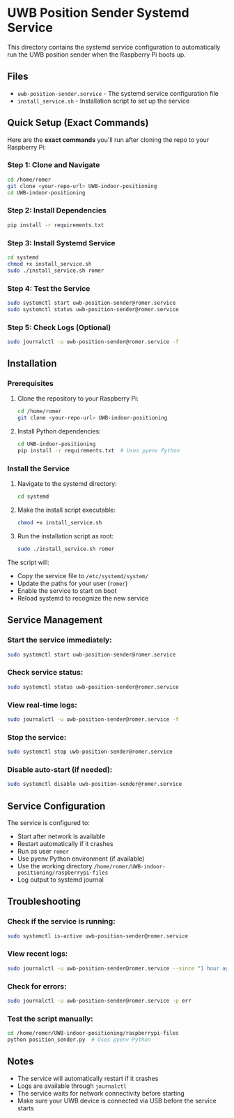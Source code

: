# UWB Position Sender Systemd Service

This directory contains the systemd service configuration to automatically run the UWB position sender when the Raspberry Pi boots up.

## Files

- `uwb-position-sender.service` - The systemd service configuration file
- `install_service.sh` - Installation script to set up the service

## Quick Setup (Exact Commands)

Here are the **exact commands** you'll run after cloning the repo to your Raspberry Pi:

### **Step 1: Clone and Navigate**
```bash
cd /home/romer
git clone <your-repo-url> UWB-indoor-positioning
cd UWB-indoor-positioning
```

### **Step 2: Install Dependencies**
```bash
pip install -r requirements.txt
```

### **Step 3: Install Systemd Service**
```bash
cd systemd
chmod +x install_service.sh
sudo ./install_service.sh romer
```

### **Step 4: Test the Service**
```bash
sudo systemctl start uwb-position-sender@romer.service
sudo systemctl status uwb-position-sender@romer.service
```

### **Step 5: Check Logs (Optional)**
```bash
sudo journalctl -u uwb-position-sender@romer.service -f
```

## Installation

### Prerequisites

1. Clone the repository to your Raspberry Pi:
   ```bash
   cd /home/romer
   git clone <your-repo-url> UWB-indoor-positioning
   ```

2. Install Python dependencies:
   ```bash
   cd UWB-indoor-positioning
   pip install -r requirements.txt  # Uses pyenv Python
   ```

### Install the Service

1. Navigate to the systemd directory:
   ```bash
   cd systemd
   ```

2. Make the install script executable:
   ```bash
   chmod +x install_service.sh
   ```

3. Run the installation script as root:
   ```bash
   sudo ./install_service.sh romer
   ```

The script will:
- Copy the service file to `/etc/systemd/system/`
- Update the paths for your user (`romer`)
- Enable the service to start on boot
- Reload systemd to recognize the new service

## Service Management

### Start the service immediately:
```bash
sudo systemctl start uwb-position-sender@romer.service
```

### Check service status:
```bash
sudo systemctl status uwb-position-sender@romer.service
```

### View real-time logs:
```bash
sudo journalctl -u uwb-position-sender@romer.service -f
```

### Stop the service:
```bash
sudo systemctl stop uwb-position-sender@romer.service
```

### Disable auto-start (if needed):
```bash
sudo systemctl disable uwb-position-sender@romer.service
```

## Service Configuration

The service is configured to:
- Start after network is available
- Restart automatically if it crashes
- Run as user `romer`
- Use pyenv Python environment (if available)
- Use the working directory `/home/romer/UWB-indoor-positioning/raspberrypi-files`
- Log output to systemd journal

## Troubleshooting

### Check if the service is running:
```bash
sudo systemctl is-active uwb-position-sender@romer.service
```

### View recent logs:
```bash
sudo journalctl -u uwb-position-sender@romer.service --since "1 hour ago"
```

### Check for errors:
```bash
sudo journalctl -u uwb-position-sender@romer.service -p err
```

### Test the script manually:
```bash
cd /home/romer/UWB-indoor-positioning/raspberrypi-files
python position_sender.py  # Uses pyenv Python
```

## Notes

- The service will automatically restart if it crashes
- Logs are available through `journalctl`
- The service waits for network connectivity before starting
- Make sure your UWB device is connected via USB before the service starts 